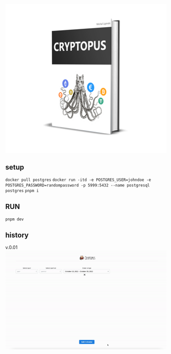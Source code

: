 ![logo](./logo.png)

## setup

`docker pull postgres`
`docker run -itd -e POSTGRES_USER=johndoe -e POSTGRES_PASSWORD=randompassword -p 5999:5432 --name postgresql postgres`
`pnpm i`

## RUN

`pnpm dev`

## history

v.0.01
![logo](./history/v01.gif)
